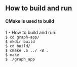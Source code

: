 ## How to build and run

#### CMake is used to build
1 - How to build and run: \
`$ cd graph-app/`\
`$ mkdir build`\
`$ cd build/`\
`$ cmake .S ../ -B .`\
`$ make`\
`$ ./graph_app`